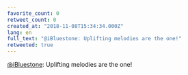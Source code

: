 ```yaml
---
favorite_count: 0
retweet_count: 0
created_at: "2018-11-08T15:34:34.000Z"
lang: en
full_text: "@iBluestone: Uplifting melodies are the one!"
retweeted: true
---
```


[@iBluestone](https://twitter.com/iBluestone): Uplifting melodies are the one!
